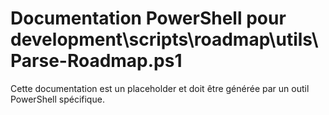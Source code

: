 # Documentation PowerShell pour development\scripts\roadmap\utils\Parse-Roadmap.ps1

Cette documentation est un placeholder et doit être générée par un outil PowerShell spécifique.
